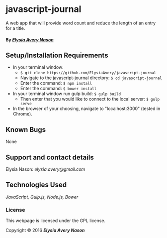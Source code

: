 # javascript-journal
A web app that will provide word count and reduce the length of an entry for a title.

#### By _[**Elysia Avery Nason**](https://github.com/elysiaavery)_

## Setup/Installation Requirements

* In your terminal window:
  * `$ git clone https://github.com/ElysiaAvery/javascript-journal`
  * Navigate to the javascript-journal directory: `$ cd javascript-journal`
  * Enter the command: `$ npm install`
  * Enter the command: `$ bower install`
* In your terminal window run gulp build: `$ gulp build`
  * Then enter that you would like to connect to the local server: `$ gulp serve`
* In the browser of your choosing, navigate to "localhost:3000" (tested in Chrome).

## Known Bugs

None

## Support and contact details

Elysia Nason: _elysia.avery@gmail.com_

## Technologies Used

_JavaScript,
Gulp.js,
Node.js,
Bower_

### License

This webpage is licensed under the GPL license.

Copyright &copy; 2016 **_Elysia Avery Nason_**
